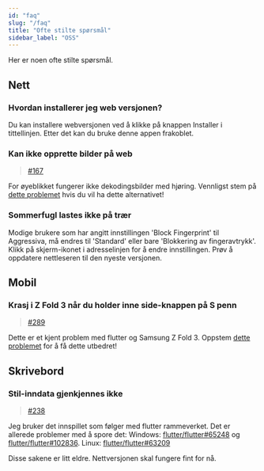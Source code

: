 ```yaml
---
id: "faq"
slug: "/faq"
title: "Ofte stilte spørsmål"
sidebar_label: "OSS"
---
```


Her er noen ofte stilte spørsmål.

## Nett

### Hvordan installerer jeg web versjonen?

Du kan installere webversjonen ved å klikke på knappen Installer i tittellinjen. Etter det kan du bruke denne appen frakoblet.

### Kan ikke opprette bilder på web

> [#167](https://github.com/LinwoodDev/Butterfly/issues/167)

For øyeblikket fungerer ikke dekodingsbilder med hjøring. Vennligst stem på [dette problemet](https://github.com/flutter/flutter/issues/102683) hvis du vil ha dette alternativet!

### Sommerfugl lastes ikke på trær

Modige brukere som har angitt innstillingen 'Block Fingerprint' til Aggressiva, må endres til 'Standard' eller bare 'Blokkering av fingeravtrykk'. Klikk på skjerm-ikonet i adresselinjen for å endre innstillingen. Prøv å oppdatere nettleseren til den nyeste versjonen.

## Mobil

### Krasj i Z Fold 3 når du holder inne side-knappen på S penn

> [#289](https://github.com/LinwoodDev/Butterfly/issues/289)

Dette er et kjent problem med flutter og Samsung Z Fold 3. Oppstem [dette problemet](https://github.com/flutter/flutter/issues/111068) for å få dette utbedret!

## Skrivebord

### Stil-inndata gjenkjennes ikke

> [#238](https://github.com/LinwoodDev/Butterfly/issues/238)

Jeg bruker det innspillet som følger med flutter rammeverket. Det er allerede problemer med å spore det: Windows: [flutter/flutter#65248](https://github.com/flutter/flutter/issues/65248) og [flutter/flutter#102836](https://github.com/flutter/flutter/issues/102836). Linux: [flutter/flutter#63209](https://github.com/flutter/flutter/issues/63209)

Disse sakene er litt eldre. Nettversjonen skal fungere fint for nå.
